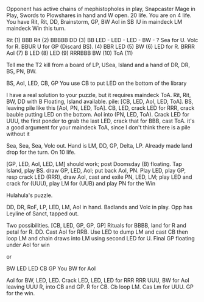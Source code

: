 Opponent has active chains of mephistopholes in play, Snapcaster Mage in Play, Swords to Plowshares in hand and W open.  20 life.
You are on 4 life.
You have Rit, Rit, DD, Brainstorm, GP, BW
AoI in SB
IU in maindeck
LM maindeck
Win this turn.


Rit (1) BBB
Rit (2) BBBBB
DD (3) BB
LED - LED - LED - BW - ?
Sea for U. Volc for R. BBUR
U for GP (Discard BS). (4) BBR
LED (5)
BW (6) LED for R. BRRR
AoI (7) B
LED (8)
LED (9)
RRRBBB
BW (10)
ToA (11)


Tell me the T2 kill from a board of LP, USea, Island and a hand of DR, DR, BS, PN, BW.

BS, AoI, LED, CB, GP
You use  CB to put LED on the bottom of the library

I have a real solution to your puzzle, but it requires maindeck ToA. Rit, Rit, BW, DD with B Floating, Island available. pile: [CB, LED, AoI, LED, ToA]. BS, leaving pile like this [AoI, PN, LED, ToA]. CB, LED, crack LED for RRR, crack bauble putting LED on the bottom. AoI into (PN, LED, ToA). Crack LED for UUU, the first ponder to grab the last LED, crack that for BBB, cast ToA.
it's a good argument for your maindeck ToA, since I don't think there is a pile without it



Sea, Sea, Sea, Volc out. Hand is LM, DD, GP, Delta, LP. Already made land drop for the turn. On 10 life.


[GP, LED, AoI, LED, LM] should work; post Doomsday (B) floating. Tap Island, play BS. draw GP, LED, AoI; 
put back AoI, PN. Play LED, play GP, resp crack LED (RRR), draw  AoI, cast and exile PN, LED, LM; play LED
and crack for (UUU), play LM for (UUB) and play PN for the Win


Hulahula's puzzle. 

DD, DR, RoF, LP, LED, LM, AoI in hand. 
Badlands and Volc in play. 
Opp has Leyline of Sanct, tapped out. 

Two possibilities. 
 [CB, LED, GP, GP, GP]
Rituals for BBBB, land for R and petal for R. DD. Cast AoI for RRB.  Use LED to dump LM and cast CB then loop LM and chain draws into LM using second LED for U. Final GP floating under AoI for win

or

BW LED LED CB GP
You BW for AoI

AoI for BW, LED, LED. Crack LED, LED, LED for RRR RRR UUU, BW for AoI leaving UUU R, into CB and GP. R for CB. Cb loop LM. Cas Lm for UUU. GP for the win. 
